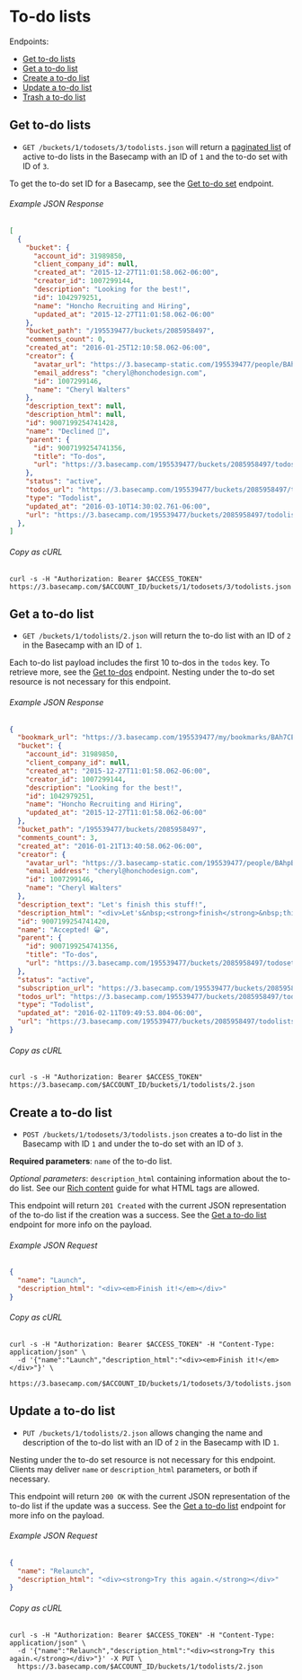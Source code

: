 To-do lists
===========

Endpoints:

- [Get to-do lists](#get-to-do-lists)
- [Get a to-do list](#get-a-to-do-list)
- [Create a to-do list](#create-a-to-do-list)
- [Update a to-do list](#update-a-to-do-list)
- [Trash a to-do list][1]

Get to-do lists
---------------

* `GET /buckets/1/todosets/3/todolists.json` will return a [paginated list][2] of active to-do lists in the Basecamp with an ID of `1` and the to-do set with ID of `3`.

To get the to-do set ID for a Basecamp, see the [Get to-do set][3] endpoint.

###### Example JSON Response

``` json
[
  {
    "bucket": {
      "account_id": 31989850,
      "client_company_id": null,
      "created_at": "2015-12-27T11:01:58.062-06:00",
      "creator_id": 1007299144,
      "description": "Looking for the best!",
      "id": 1042979251,
      "name": "Honcho Recruiting and Hiring",
      "updated_at": "2015-12-27T11:01:58.062-06:00"
    },
    "bucket_path": "/195539477/buckets/2085958497",
    "comments_count": 0,
    "created_at": "2016-01-25T12:10:58.062-06:00",
    "creator": {
      "avatar_url": "https://3.basecamp-static.com/195539477/people/BAhpBEoqCjw=--19d80553ef84a88c19b6846fdd222c5c394b6dc4/avatar-64-x4",
      "email_address": "cheryl@honchodesign.com",
      "id": 1007299146,
      "name": "Cheryl Walters"
    },
    "description_text": null,
    "description_html": null,
    "id": 9007199254741428,
    "name": "Declined 😬",
    "parent": {
      "id": 9007199254741356,
      "title": "To-dos",
      "url": "https://3.basecamp.com/195539477/buckets/2085958497/todosets/9007199254741357"
    },
    "status": "active",
    "todos_url": "https://3.basecamp.com/195539477/buckets/2085958497/todos.json",
    "type": "Todolist",
    "updated_at": "2016-03-10T14:30:02.761-06:00",
    "url": "https://3.basecamp.com/195539477/buckets/2085958497/todolists/9007199254741427"
  },
]
```

###### Copy as cURL

``` shell
curl -s -H "Authorization: Bearer $ACCESS_TOKEN" https://3.basecamp.com/$ACCOUNT_ID/buckets/1/todosets/3/todolists.json
```


Get a to-do list
----------------

* `GET /buckets/1/todolists/2.json` will return the to-do list with an ID of `2` in the Basecamp with an ID of `1`.

Each to-do list payload includes the first 10 to-dos in the `todos` key. To retrieve more, see the [Get to-dos][4] endpoint. Nesting under the to-do set resource is not necessary for this endpoint.

###### Example JSON Response

``` json
{
  "bookmark_url": "https://3.basecamp.com/195539477/my/bookmarks/BAh7CEkiCGdpZAY6BkVUSSI0Z2lkOi8vYmMzL1JlY29yZGluZy85MDA3MTk5MjU0NzQxNDIwP2V4cGlyZXNfaW4GOwBUSSIMcHVycG9zZQY7AFRJIg1yZWFkYWJsZQY7AFRJIg9leHBpcmVzX2F0BjsAVDA=--29f41e960aaf8c1d46ac356fa4fed65c5d4786eb",
  "bucket": {
    "account_id": 31989850,
    "client_company_id": null,
    "created_at": "2015-12-27T11:01:58.062-06:00",
    "creator_id": 1007299144,
    "description": "Looking for the best!",
    "id": 1042979251,
    "name": "Honcho Recruiting and Hiring",
    "updated_at": "2015-12-27T11:01:58.062-06:00"
  },
  "bucket_path": "/195539477/buckets/2085958497",
  "comments_count": 3,
  "created_at": "2016-01-21T13:40:58.062-06:00",
  "creator": {
    "avatar_url": "https://3.basecamp-static.com/195539477/people/BAhpBEoqCjw=--19d80553ef84a88c19b6846fdd222c5c394b6dc4/avatar-64-x4",
    "email_address": "cheryl@honchodesign.com",
    "id": 1007299146,
    "name": "Cheryl Walters"
  },
  "description_text": "Let's finish this stuff!",
  "description_html": "<div>Let's&nbsp;<strong>finish</strong>&nbsp;this stuff!</div>",
  "id": 9007199254741420,
  "name": "Accepted! 😀",
  "parent": {
    "id": 9007199254741356,
    "title": "To-dos",
    "url": "https://3.basecamp.com/195539477/buckets/2085958497/todosets/9007199254741357"
  },
  "status": "active",
  "subscription_url": "https://3.basecamp.com/195539477/buckets/2085958497/recordings/9007199254741420/subscription",
  "todos_url": "https://3.basecamp.com/195539477/buckets/2085958497/todos.json",
  "type": "Todolist",
  "updated_at": "2016-02-11T09:49:53.804-06:00",
  "url": "https://3.basecamp.com/195539477/buckets/2085958497/todolists/9007199254741420"
}
```

###### Copy as cURL

``` shell
curl -s -H "Authorization: Bearer $ACCESS_TOKEN" https://3.basecamp.com/$ACCOUNT_ID/buckets/1/todolists/2.json
```


Create a to-do list
-------------------

* `POST /buckets/1/todosets/3/todolists.json` creates a to-do list in the Basecamp with ID `1` and under the to-do set with an ID of `3`.

**Required parameters**: `name` of the to-do list.

_Optional parameters_: `description_html` containing information about the to-do list. See our [Rich content][4] guide for what HTML tags are allowed.

This endpoint will return `201 Created` with the current JSON representation of the to-do list if the creation was a success. See the [Get a to-do list](#get-a-to-do-list) endpoint for more info on the payload.

###### Example JSON Request

``` json
{
  "name": "Launch",
  "description_html": "<div><em>Finish it!</em></div>"
}
```

###### Copy as cURL

``` shell
curl -s -H "Authorization: Bearer $ACCESS_TOKEN" -H "Content-Type: application/json" \
  -d '{"name":"Launch","description_html":"<div><em>Finish it!</em></div>"}' \
  https://3.basecamp.com/$ACCOUNT_ID/buckets/1/todosets/3/todolists.json
```


Update a to-do list
-------------------

* `PUT /buckets/1/todolists/2.json` allows changing the name and description of the to-do list with an ID of `2` in the Basecamp with ID `1`.

Nesting under the to-do set resource is not necessary for this endpoint. Clients may deliver `name` or `description_html` parameters, or both if necessary.

This endpoint will return `200 OK` with the current JSON representation of the to-do list if the update was a success. See the [Get a to-do list](#get-a-to-do-list) endpoint for more info on the payload.

###### Example JSON Request

``` json
{
  "name": "Relaunch",
  "description_html": "<div><strong>Try this again.</strong></div>"
}
```

###### Copy as cURL

``` shell
curl -s -H "Authorization: Bearer $ACCESS_TOKEN" -H "Content-Type: application/json" \
  -d '{"name":"Relaunch","description_html":"<div><strong>Try this again.</strong></div>"}' -X PUT \
  https://3.basecamp.com/$ACCOUNT_ID/buckets/1/todolists/2.json
```


[1]: https://github.com/basecamp/bc3-api/blob/master/sections/recordings.md#trash-a-recording
[2]: https://github.com/basecamp/bc3-api/blob/master/README.md#pagination
[3]: https://github.com/basecamp/bc3-api/blob/master/sections/todosets.md#get-to-do-set
[4]: https://github.com/basecamp/bc3-api/blob/master/sections/todos.md#to-dos
[5]: https://github.com/basecamp/bc3-api/blob/master/README.md#rich-content
